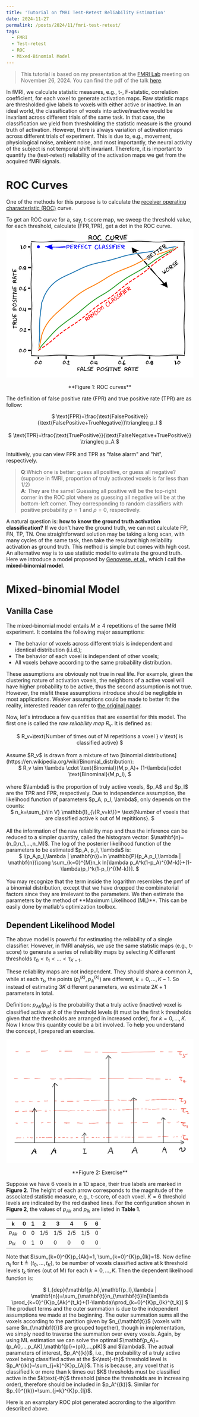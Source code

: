 ```yaml
---
title: 'Tutorial on fMRI Test-Retest Reliability Estimation'
date: 2024-11-27
permalink: /posts/2024/11/fmri-test-retest/
tags:
  - FMRI
  - Test-retest
  - ROC
  - Mixed-Binomial Model
---
```


>This tutorial is based on my presentation at the [FMRI Lab](https://fmri.research.umich.edu/) meeting on November 26, 2024. You can find the pdf of the talk [here](https://yonglihe23.github.io/files/fMRI-GroupMtg-Nov26-2024-YongliHe.pdf).

In fMRI, we calculate statistic measures, e.g., t-, F-statstic, correlation coefficient, for each voxel to generate activation maps. Raw statistic maps are thresholded give labels to voxels with either active or inactive. In an ideal world, the classification of voxels into active/inactive would be invariant across different trials of the same task. In that case, the classification we yield from thresholding the statistic measure is the ground truth of activation. However, there is always variation of activation maps across different trials of experiment. This is due to, e.g., movement, physiological noise, ambient noise, and most importantly, the neural activity of the subject is not temporal shift invariant. Therefore, it is important to quantify the (test-retest) reliability of the activation maps we get from the acquired fMRI signals. 

# ROC Curves

One of the methods for this purpose is to calculate the [receiver operating characteristic (ROC)](https://en.wikipedia.org/wiki/Receiver_operating_characteristic) curve. 

To get an ROC curve for a, say, t-score map, we sweep the threshold value, for each threshold, calculate (FPR,TPR), get a dot in the ROC curve. 
![roc](/images/roc_curves.png "ROC curves")
<center>**Figure 1: ROC curves**</center>

The definition of false positive rate (FPR) and true positive rate (TPR) are as follow: <br>
<center>$
 \text{FPR}=\frac{\text{FalsePositive}}{\text{FalsePositive+TrueNegative}}\triangleq p_I
$</center> <br>
<center>$
 \text{TPR}=\frac{\text{TruePositive}}{\text{FalseNegative+TruePositive}} \triangleq p_A
$</center><br>
Intuitively, you can view FPR and TPR as "false alarm" and "hit", respectively. 

>**Q**:Which one is better: guess all positive, or guess all negative? (suppose in fMRI, proportion of truly activated voxels is far less than 1/2)<br>
>**A**: They are the same! Guessing all positive will be the top-right corner in the ROC plot where as guessing all negative will be at the bottom-left corner. They corresponding to random classifiers with positive probability $\rho=1$ and $\rho=0$, respectively.

A natural question is: **how to know the ground truth activation classification?** If we don't have the ground truth, we can not calculate FP, FN, TP, TN. One straightforward solution may be taking a long scan, with many cycles of the same task, then take the resultant high reliability activation as ground truth. This method is simple but comes with high cost. An alternative way is to use statistic model to estimate the ground truth. Here we introduce a model proposed by [Genovese, et al.]( https://doi.org/10.1002/mrm.1910380319), which I call the **mixed-binomial model**.

# Mixed-binomial Model

## Vanilla Case

The mixed-binomial model entails $M\geq 4$ repetitions of the same fMRI experiment. It contains the following major assumptions:
- The behavior of voxels across different trials is independent and identical distribution (i.i.d.);
- The behavior of each voxel is independent of other voxels;
- All voxels behave according to the same probability distribution.

These assumptions are obviously not true in real life. For example, given the clustering nature of activation voxels, the neighbors of a active voxel will have higher probability to be active, thus the second assumption is not true. However, the misfit these assumptions introduce should be negligible in most applications. Weaker assumptions could be made to better fit the reality, interested reader can refer to [the original paper](https://doi.org/10.1002/mrm.1910380319).

Now, let's introduce a few quantities that are essential for this model. The first one is called the *raw reliability map* $R_v$. It is defined as:<br>
<center>$
 R_v=\text{Number of times out of M repetitions a voxel } v \text{ is classified active}
$</center> <br>
Assume $R_v$ is drawn from a mixture of two [binomial distributions](https://en.wikipedia.org/wiki/Binomial_distribution):<br>
<center>$
 R_v \sim \lambda \cdot \text{Binomial}(M,p_A)+ (1-\lambda)\cdot \text{Binominal}(M,p_I),
$</center><br>
where $\lambda$ is the proportion of truly active voxels, $p_A$ and $p_I$ are the TPR and FPR, respectively. Due to independence assumption, the likelihood function of parameters $p_A, p_I, \lambda$, only depends on the counts:
<center>$
n_k=\sum_{v\in V} \mathbb{I}_{\{R_v=k\}}= \text{Number of voxels that are classified active k out of M repititions}.
$</center><br>
All the information of the raw reliability map and thus the inference can be reduced to a simpler quantity, called the histogram vector: $\mathbf{n}=(n_0,n_1,...,n_M)$. The log of the posterier likelihood function of the parameters to be estimated $p_A, p_I, \lambda$ is:
<center>$
  l(p_A,p_I,\lambda | \mathbf{n})=ln \mathbb{P}(p_A,p_I,\lambda | \mathbf{n})\cong \sum_{k=0}^{M}n_k ln[\lambda p_A^k(1-p_A)^{(M-k)}+(1-\lambda)p_I^k(1-p_I)^{(M-k)}].
$</center><br>
You may recognize that the term inside the logarithm resembles the pmf of a binomial distribution, except that we have dropped the combinatorial factors since they are irrelevant to the parameters.  We then estimate the parameters by the method of **Maximum Likelihood (ML)**. This can be easily done by matlab's optimization toolbox.

## Dependent Likelihood Model

The above model is powerful for estimating the reliability of a single classifier. However, in fMRI analysis, we use the same statistic maps (e.g., t-score) to generate a series of reliability maps by selecting 𝐾 different thresholds $\tau_0 <\tau_1<...<\tau_{K-1}$. 

These reliability maps are not independent. They should share a common $\lambda$, while at each $\tau_k$, the points $(p_I^{(k)},p_A^{(k)})$ are different, $k=0,...,K-1$. So instead of estimating $3K$ different parameters, we estimate $2K+1$ parameters in total.

Definition: $p_{Ak}(p_{Ik})$ is the probability that a truly active (inactive) voxel is classified active at $k$ of the threshold levels (it must be the first k thresholds given that the thresholds are arranged in increased order), for $k=0,...,K$. Now I know this quantity could be a bit involved. To help you understand the concept, I prepared an exercise.

![exercise](/images/Mixed-Binomial-Model-Exercise.png "Exercise")
<center>**Figure 2: Exercise**</center>

Suppose we have 6 voxels in a 1D space, their true labels are marked in **Figure 2**. The height of each arrow corresponds to the magnitude of the associated statistic measure, e.g., t-score, of each voxel. $K=6$ threshold levels are indicated by the red dashed lines. For the configuration shown in **Figure 2**, the values of $p_{Ak}$ and $p_{Ik}$ are listed in **Table 1**. <br>

|k       | 0 | 1 | 2   | 3   | 4   | 5   | 6  |
|--------|---|---|-----|-----|-----|-----|----|
|$p_{Ak}$| 0 | 0 | 1/5 | 1/5 | 2/5 | 1/5 | 0  |
|$p_{Ik}$| 0 | 1 | 0   | 0   | 0   | 0   | 0  |

Note that $\sum_{k=0}^{K}p_{Ak}=1, \sum_{k=0}^{K}p_{Ik}=1$. Now define $n_{\mathbf{t}}$ for $\mathbf{t}\triangleq(t_0,...,t_K)$, to be number of voxels classified active at k threshold levels $t_k$ times (out of M) for each $k=0,...,K$. Then the dependent likelihood function is:<br>
<center>$
  l_{dep}(\mathbf{p_A},\mathbf{p_I},\lambda | \mathbf{n})=\sum_{\mathbf{t}}n_{\mathbf{t}}ln[\lambda \prod_{k=0}^{K}p_{Ak}^{t_k}+(1-\lambda)\prod_{k=0}^{K}p_{Ik}^{t_k}]
$</center>
The product terms and the outer summation is due to the independent assumptions we made at the beginning. The outer summation sums all the voxels according to the partition given by $n_{\mathbf{t}}$ (voxels with same $n_{\mathbf{t}}$ are grouped together), though in implementation, we simply need to traverse the summation over every voxels. Again, by using ML estimation we can solve the optimal $\mathbf{p_A}=(p_A0,...,p_AK),\mathbf{pI}=(pI0,...,pIK)$ and $\lambda$. The actual parameters of interest, $p_A^{(k)}$, i.e., the probability of a truly active voxel being classified active at the $k\text{-th}$ threshold level is $p_A^{(k)}=\sum_{j=k}^{K}p_{Aj}$. This is because, any voxel that is classified k or more than k times out $K$ thresholds must be classified active in the $k\text{-th}$ threshold (since the thresholds are in increasing order), therefore should be included in $p_A^{(k)}$. Similar for $p_{I}^{(k)}=\sum_{j=k}^{K}p_{Ij}$. 

Here is an examplary ROC plot generated accrording to the algorithm described above.




















